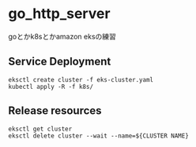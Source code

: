 # go_http_server

goとかk8sとかamazon eksの練習

## Service Deployment
```
eksctl create cluster -f eks-cluster.yaml
kubectl apply -R -f k8s/
```

## Release resources
```
eksctl get cluster
eksctl delete cluster --wait --name=${CLUSTER NAME}
```
